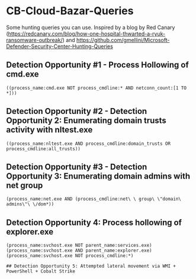 # CB-Cloud-Bazar-Queries
Some hunting queries you can use. Inspired by a blog by Red Canary (https://redcanary.com/blog/how-one-hospital-thwarted-a-ryuk-ransomware-outbreak/) and https://github.com/gmellini/Microsoft-Defender-Security-Center-Hunting-Queries
## Detection Opportunity #1 - Process Hollowing of cmd.exe
```((process_name:cmd.exe NOT process_cmdline:* AND netconn_count:[1 TO *]))```
## Detection Opportunity #2 - Detection Opportunity 2: Enumerating domain trusts activity with nltest.exe
```((process_name:nltest.exe AND process_cmdline:domain_trusts OR process_cmdline:all_trusts))```
## Detection Opportunity #3 - Detection Opportunity 3: Enumerating domain admins with net group
```(process_name:net.exe AND (process_cmdline:net\ \ group\ \"domain\ admins\"\ \/dom*))```
## Detection Opportunity 4: Process hollowing of explorer.exe
```(process_name:svchost.exe NOT parent_name:services.exe)```
```(process_name:svchost.exe AND parent_name:explorer.exe)```
```(process_name:svchost.exe NOT process_cmdline:*)```
```(process_name:svchost.exe NOT process_cmdline:"-k)"
## Detection Opportunity 5: Attempted lateral movement via WMI + PowerShell + Cobalt Strike
